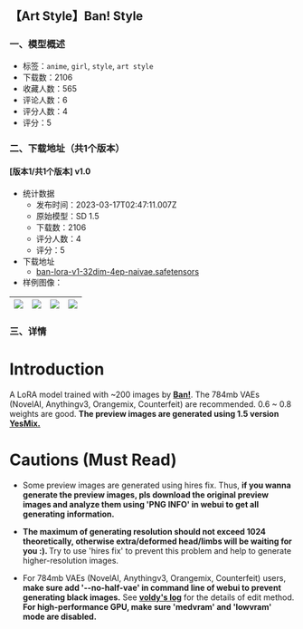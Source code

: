 ## 【Art Style】Ban! Style
### 一、模型概述

- 标签：`anime`, `girl`, `style`, `art style`
- 下载数：2106
- 收藏人数：565
- 评论人数：6
- 评分人数：4
- 评分：5

### 二、下载地址（共1个版本）

#### [版本1/共1个版本] v1.0

- 统计数据
  - 发布时间：2023-03-17T02:47:11.007Z
  - 原始模型：SD 1.5
  - 下载数：2106
  - 评分人数：4
  - 评分：5
- 下载地址
  - [ban-lora-v1-32dim-4ep-naivae.safetensors](https://civitai.com/api/download/models/24439)
- 样例图像：

| <img src="https://image.civitai.com/xG1nkqKTMzGDvpLrqFT7WA/451bb357-0dd0-4feb-c049-13e9f39acd00/width=450/265995.jpeg" /> | <img src="https://image.civitai.com/xG1nkqKTMzGDvpLrqFT7WA/6a415223-50e8-49ba-0c4a-d8b44eed7b00/width=450/266008.jpeg" /> | <img src="https://image.civitai.com/xG1nkqKTMzGDvpLrqFT7WA/2954bf5b-0651-4ae8-8272-afad6fbe2200/width=450/266007.jpeg" /> | <img src="https://image.civitai.com/xG1nkqKTMzGDvpLrqFT7WA/df379e20-a72e-439d-b4bb-8a42231e0300/width=450/266006.jpeg" /> |
| ---- | ---- | ---- | ---- |


### 三、详情
<h1>Introduction</h1><p>A LoRA model trained with ~200 images by <a rel="ugc" href="https://www.pixiv.net/users/49570"><strong>Ban!</strong></a>. The 784mb VAEs (NovelAI, Anythingv3, Orangemix, Counterfeit) are recommended. 0.6 ~ 0.8 weights are good. <strong>The preview images are generated using 1.5 version </strong><a target="_blank" rel="ugc" href="https://civitai.com/models/9139/yesmix"><strong>YesMix.</strong></a></p><h1>Cautions (Must Read)</h1><ul><li><p>Some preview images are generated using hires fix. Thus, <strong>if you wanna generate the preview images, pls download the original preview images and analyze them using 'PNG INFO' in webui to get all generating information.</strong></p><p></p></li><li><p><strong>The maximum of generating resolution should not exceed 1024 theoretically, otherwise extra/deformed head/limbs will be waiting for you :). </strong>Try to use 'hires fix' to prevent this problem and help to generate higher-resolution images.</p><p></p></li><li><p>For 784mb VAEs (NovelAI, Anythingv3, Orangemix, Counterfeit) users, <strong>make sure add '--no-half-vae' in command line of webui to prevent generating black images.</strong> See <a target="_blank" rel="ugc" href="https://rentry.org/voldy"><strong>voldy's log</strong></a> for the details of edit method. <strong>For high-performance GPU, make sure 'medvram' and 'lowvram' mode are disabled.</strong></p></li></ul>